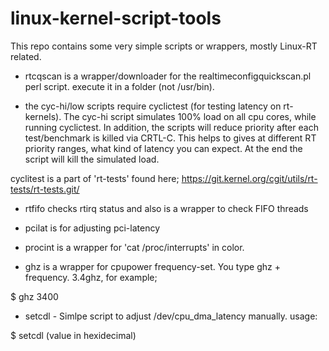 # linux-kernel-script-tools

This repo contains some very simple scripts or wrappers, mostly Linux-RT related.

* rtcqscan is a wrapper/downloader for the realtimeconfigquickscan.pl perl script. execute it in a folder (not /usr/bin).

* the cyc-hi/low scripts require cyclictest (for testing latency on rt-kernels). The cyc-hi script simulates 100% load on all cpu cores, while running cyclictest. In addition, the scripts will reduce priority after each test/benchmark is killed via CRTL-C. This helps to gives at different RT priority ranges, what kind of latency you can expect. At the end the script will kill  the simulated load.

cyclitest is a part of 'rt-tests' found here; https://git.kernel.org/cgit/utils/rt-tests/rt-tests.git/
 
* rtfifo checks rtirq status and also is a wrapper to check FIFO threads

* pcilat is for adjusting pci-latency

* procint is a wrapper for 'cat /proc/interrupts' in color.

* ghz is a wrapper for cpupower frequency-set. You type ghz + frequency. 3.4ghz, for example; 

$ ghz 3400

* setcdl -  Simlpe script to adjust /dev/cpu_dma_latency manually. usage: 

$ setcdl (value in hexidecimal)
